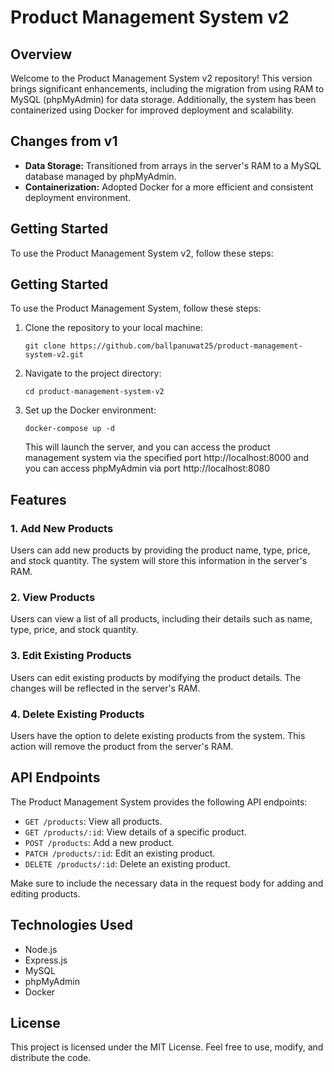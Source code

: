 
#   Product Management System v2

## Overview

Welcome to the Product Management System v2 repository! This version brings significant enhancements, including the migration from using RAM to MySQL (phpMyAdmin) for data storage. Additionally, the system has been containerized using Docker for improved deployment and scalability.

## Changes from v1

-   **Data Storage:** Transitioned from arrays in the server's RAM to a MySQL database managed by phpMyAdmin.
-   **Containerization:** Adopted Docker for a more efficient and consistent deployment environment.

## Getting Started

To use the Product Management System v2, follow these steps:

## Getting Started

To use the Product Management System, follow these steps:

1.  Clone the repository to your local machine:
    ```
    git clone https://github.com/ballpanuwat25/product-management-system-v2.git
    ```
    
2.  Navigate to the project directory:
	```
    cd product-management-system-v2
    ```
    
3.  Set up the Docker environment:
	```
    docker-compose up -d
    ```
    
    This will launch the server, and you can access the product management system via the specified port http://localhost:8000 and you can access phpMyAdmin via port http://localhost:8080 
    

## Features

### 1. Add New Products

Users can add new products by providing the product name, type, price, and stock quantity. The system will store this information in the server's RAM.

### 2. View Products

Users can view a list of all products, including their details such as name, type, price, and stock quantity.

### 3. Edit Existing Products

Users can edit existing products by modifying the product details. The changes will be reflected in the server's RAM.

### 4. Delete Existing Products

Users have the option to delete existing products from the system. This action will remove the product from the server's RAM.

## API Endpoints

The Product Management System provides the following API endpoints:

-   `GET /products`: View all products.
-   `GET /products/:id`: View details of a specific product.
-   `POST /products`: Add a new product.
-   `PATCH /products/:id`: Edit an existing product.
-   `DELETE /products/:id`: Delete an existing product.

Make sure to include the necessary data in the request body for adding and editing products.

## Technologies Used

-   Node.js
-   Express.js
-   MySQL
-   phpMyAdmin
-   Docker

## License

This project is licensed under the MIT License. Feel free to use, modify, and distribute the code.
